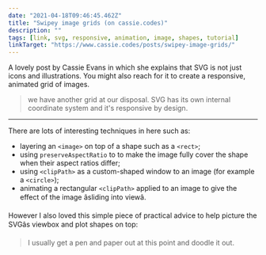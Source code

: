 ```yaml
---
date: "2021-04-18T09:46:45.462Z"
title: "Swipey image grids (on cassie.codes)"
description: ""
tags: [link, svg, responsive, animation, image, shapes, tutorial]
linkTarget: "https://www.cassie.codes/posts/swipey-image-grids/"
---
```

A lovely post by Cassie Evans in which she explains that SVG is not just icons and illustrations. You might also reach for it to create a responsive, animated grid of images.

> we have another grid at our disposal. SVG has its own internal coordinate system and it's responsive by design.
---

There are lots of interesting techniques in here such as:

- layering an `<image>` on top of a shape such as a `<rect>`; 
- using `preserveAspectRatio` to to make the image fully cover the shape when their aspect ratios differ;
- using `<clipPath>` as a custom-shaped window to an image (for example a `<circle>`); 
- animating a rectangular `<clipPath>` applied to an image to give the effect of the image âsliding into viewâ.

However I also loved this simple piece of practical advice to help picture the SVGâs viewbox and plot shapes on top:

> I usually get a pen and paper out at this point and doodle it out.